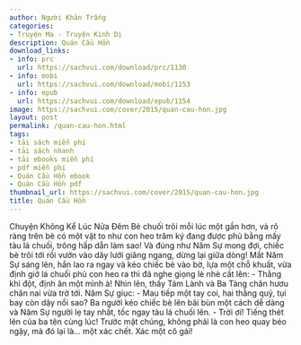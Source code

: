 ```yaml
---
author: Người Khăn Trắng
categories:
- Truyện Ma - Truyện Kinh Dị
description: Quán Cầu Hồn
download_links:
- info: prc
  url: https://sachvui.com/download/prc/1130
- info: mobi
  url: https://sachvui.com/download/mobi/1153
- info: epub
  url: https://sachvui.com/download/epub/1154
image: https://sachvui.com/cover/2015/quan-cau-hon.jpg
layout: post
permalink: /quan-cau-hon.html
tags:
- tải sách miễn phí
- tải sách nhanh
- tải ebooks miễn phí
- pdf miễn phí
- Quán Cầu Hồn ebook
- Quán Cầu Hồn pdf
thumbnail_url: https://sachvui.com/cover/2015/quan-cau-hon.jpg
title: Quán Cầu Hồn
---
```


 <div class="item-desc text-justify"> Chuyện Không Kể Lúc Nửa Đêm Bè chuối trôi mỗi lúc một gần hơn, và rõ ràng trên bè có một vật to như con heo trăm ký đang được phủ bằng mấy tàu lá chuối, trông hấp dẫn làm sao! Và đúng như Năm Sự mong đợi, chiếc bè trôi tới rồi vướn vào dây lưới giăng ngang, dừng lại giữa dòng! Mắt Năm Sự sáng lên, hắn lao ra ngay và kéo chiếc bè vào bờ, lựa một chỗ khuất, vừa định giở lá chuối phủ con heo ra thì đã nghe giọng lè nhè cất lên: - Thằng khỉ đột, định ăn một mình à! Nhìn lên, thấy Tám Lành và Ba Tàng chân hươu chân nai vừa trờ tới. Năm Sự giục: - Mau tiếp một tay coi, hai thằng quỷ, tụi bay còn dậy nổi sao? Ba người kéo chiếc bè lên bãi bùn một cách dễ dàng và Năm Sự người lẹ tay nhất, tốc ngay tàu lá chuối lên. - Trời ơi! Tiếng thét lên của ba tên cùng lúc! Trước mặt chúng, không phải là con heo quay béo ngậy, mà đó lại là... một xác chết. Xác một cô gái! </div>